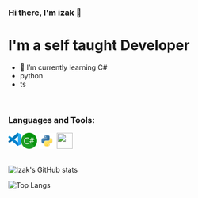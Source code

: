 ### Hi there, I'm izak 👋
# I'm a self taught Developer
- 🌱 I’m currently learning C#
- python
- ts
<br />

### Languages and Tools:
<img height="32" width="32" src="https://raw.githubusercontent.com/github/explore/80688e429a7d4ef2fca1e82350fe8e3517d3494d/topics/csharp/csharp.png" />
<img height="32" width="32" src="https://raw.githubusercontent.com/github/explore/80688e429a7d4ef2fca1e82350fe8e3517d3494d/topics/python/python.png" />
<img align="left" alt="Visual Studio Code" width="26px" src="https://raw.githubusercontent.com/github/explore/80688e429a7d4ef2fca1e82350fe8e3517d3494d/topics/visual-studio-code/visual-studio-code.png" />
<img height="32" width="32" src="https://cdn.jsdelivr.net/npm/simple-icons@v6/icons/visualstudio.svg" />

<br />
<br />

![Izak's GitHub stats](https://github-readme-stats.vercel.app/api?username=Incognito-100)

![Top Langs](https://github-readme-stats.vercel.app/api/top-langs/?username=Incognito-100)
